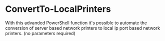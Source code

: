 # ConvertTo-LocalPrinters

With this advanded PowerShell function it's possible to automate the conversion of server based network printers to local ip port based network printers.
(no parameters required)
